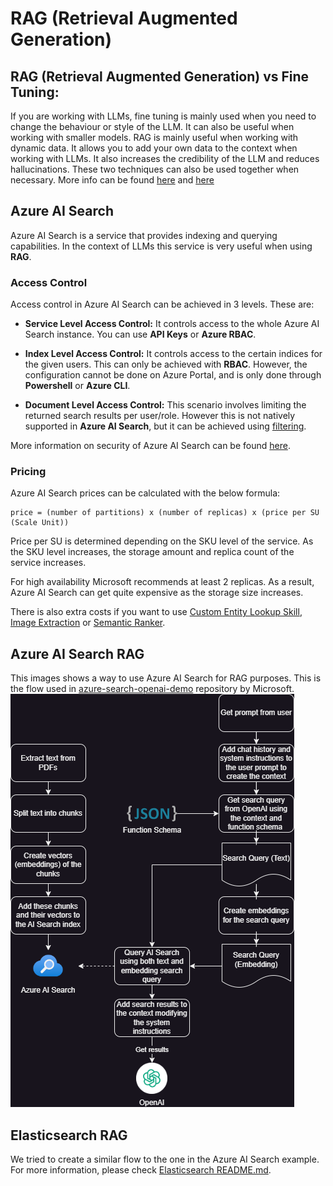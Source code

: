 # RAG (Retrieval Augmented Generation)

## RAG (Retrieval Augmented Generation) vs Fine Tuning:

If you are working with LLMs, fine tuning is mainly used when you need to change the behaviour or style of the LLM. It can also be useful when working with smaller models. RAG is mainly useful when working with dynamic data. It allows you to add your own data to the context when working with LLMs. It also increases the credibility of the LLM and reduces hallucinations. These two techniques can also be used together when necessary. More info can be found [here](https://www.rungalileo.io/blog/optimizing-llm-performance-rag-vs-finetune-vs-both) and [here](https://www.tidepool.so/2023/08/17/.why-you-probably-dont-need-to-fine-tune-an-llm/)

## Azure AI Search

Azure AI Search is a service that provides indexing and querying capabilities. In the context of LLMs this service is very useful when using **RAG**.

### Access Control

Access control in Azure AI Search can be achieved in 3 levels. These are:

* **Service Level Access Control:** It controls access to the whole Azure AI Search instance. You can use **API Keys** or **Azure RBAC**.

* **Index Level Access Control:** It controls access to the certain indices for the given users. This can only be achieved with **RBAC**. However, the configuration cannot be done on Azure Portal, and is only done through **Powershell** or **Azure CLI**.

* **Document Level Access Control:** This scenario involves limiting the returned search results per user/role. However this is not natively supported in **Azure AI Search**, but it can be achieved using [filtering](https://learn.microsoft.com/en-us/azure/search/search-security-trimming-for-azure-search).

More information on security of Azure AI Search can be found [here](https://learn.microsoft.com/en-us/azure/search/search-security-overview#authorize-service-management).

### Pricing
Azure AI Search prices can be calculated with the below formula:
```
price = (number of partitions) x (number of replicas) x (price per SU (Scale Unit))
```

Price per SU is determined depending on the SKU level of the service. As the SKU level increases, the storage amount and replica count of the service increases.

For high availability Microsoft recommends at least 2 replicas. As a result, Azure AI Search can get quite expensive as the storage size increases.

There is also extra costs if you want to use [Custom Entity Lookup Skill](https://learn.microsoft.com/en-us/azure/search/cognitive-search-skill-custom-entity-lookup), [Image Extraction](https://learn.microsoft.com/en-us/azure/search/cognitive-search-skill-document-extraction) or [Semantic Ranker](https://learn.microsoft.com/en-us/azure/search/semantic-search-overview).

## Azure AI Search RAG
This images shows a way to use Azure AI Search for RAG purposes. This is the flow used in [azure-search-openai-demo](https://github.com/Azure-Samples/azure-search-openai-demo) repository by Microsoft.
![Azure AI Search RAG flow](images/RAG%20flow.drawio.png)


## Elasticsearch RAG
We tried to create a similar flow to the one in the Azure AI Search example. For more information, please check [Elasticsearch README.md](elastic_search/README.md).